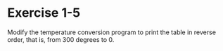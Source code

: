 # Exercise 1-5

Modify the temperature conversion program to print the table in reverse order, that is, from 300 degrees to 0.
